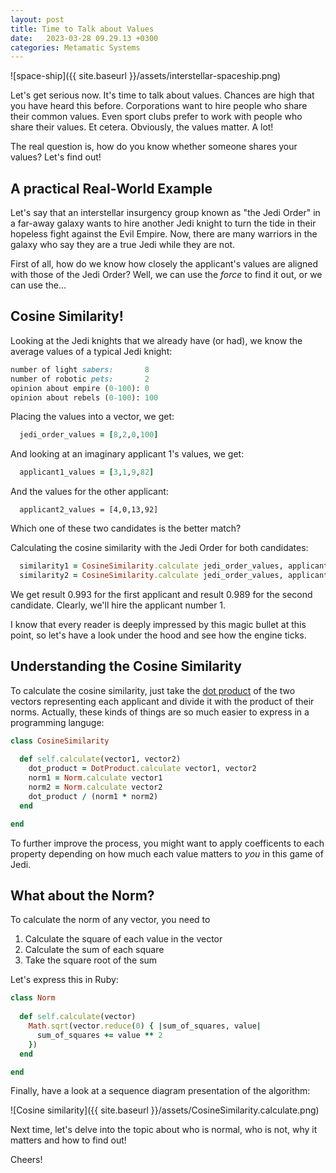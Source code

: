 ```yaml
---
layout: post
title: Time to Talk about Values
date:   2023-03-28 09.29.13 +0300
categories: Metamatic Systems
---
```


![space-ship]({{ site.baseurl }}/assets/interstellar-spaceship.png)

Let's get serious now. It's time to talk about values. 
Chances are high that you have heard this before. 
Corporations want to hire people who share their common values. 
Even sport clubs prefer to work with people who share their values.
Et cetera. Obviously, the values matter. A lot! 

The real question is, how do you know whether someone shares your values? Let's find out!

## A practical Real-World Example

Let's say that an interstellar insurgency group known as "the Jedi Order" 
in a far-away galaxy wants to hire another Jedi knight to turn the tide in their hopeless
fight against the Evil Empire. Now, there are many warriors in the galaxy 
who say they are a true Jedi while they are not. 

First of all, how do we know how closely the applicant's values are aligned with those of
the Jedi Order? Well, we can use the *force* to find it out, or we can use the...

## Cosine Similarity!

Looking at the Jedi knights that we already have (or had), we know
the average values of a typical Jedi knight:

```ruby
number of light sabers:       8
number of robotic pets:       2
opinion about empire (0-100): 0
opinion about rebels (0-100): 100
```

Placing the values into a vector, we get:

```ruby
  jedi_order_values = [8,2,0,100]
```

And looking at an imaginary applicant 1's values, we get:

```ruby
  applicant1_values = [3,1,9,82]
```
And the values for the other applicant:

```
  applicant2_values = [4,0,13,92]
```

Which one of these two candidates is the better match?

Calculating the cosine similarity with the Jedi Order for both candidates:

```ruby
  similarity1 = CosineSimilarity.calculate jedi_order_values, applicant1_values
  similarity2 = CosineSimilarity.calculate jedi_order_values, applicant2_values
```

We get result 0.993 for the first applicant and result 0.989 for the second candidate.
Clearly, we'll hire the applicant number 1.

I know that every reader is deeply impressed by this magic bullet at this point, 
so let's have a look under the hood and see how the engine ticks.

## Understanding the Cosine Similarity

To calculate the cosine similarity, just take the [dot product](https://www.metamatic.net/metamatic/systems/2023/03/18/whole-lotta-zippin-goin-on.html)
of the two vectors representing each applicant and divide it with the product of their norms. 
Actually, these kinds of things are so much easier to express in a programming languge:

```ruby
class CosineSimilarity
  
  def self.calculate(vector1, vector2)
    dot_product = DotProduct.calculate vector1, vector2
    norm1 = Norm.calculate vector1 
    norm2 = Norm.calculate vector2 
    dot_product / (norm1 * norm2)
  end

end
```
To further improve the process, you might want to apply coefficents to each
property depending on how much each value matters to *you* in this game of Jedi.

## What about the Norm?

To calculate the norm of any vector, you need to 

1. Calculate the square of each value in the vector
2. Calculate the sum of each square
3. Take the square root of the sum

Let's express this in Ruby:


```ruby
class Norm
  
  def self.calculate(vector)
    Math.sqrt(vector.reduce(0) { |sum_of_squares, value|
      sum_of_squares += value ** 2
    })
  end

end
```

Finally, have a look at a sequence diagram presentation of the algorithm:

![Cosine similarity]({{ site.baseurl }}/assets/CosineSimilarity.calculate.png)

Next time, let's delve into the topic about who is normal, who is not, 
why it matters and how to find out!

Cheers!
